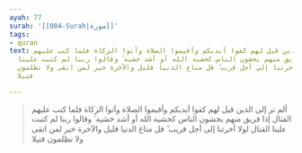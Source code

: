 ```yaml
---
ayah: 77
surah: '[[004-Surah|سورة]]'
tags:
- quran
text: ألم تر إلى الذين قيل لهم كفوا أيديكم وأقيموا الصلاة وآتوا الزكاة فلما كتب عليهم
  القتال إذا فريق منهم يخشون الناس كخشية الله أو أشد خشية ۚ وقالوا ربنا لم كتبت علينا
  القتال لولا أخرتنا إلى أجل قريب ۗ قل متاع الدنيا قليل والآخرة خير لمن اتقى ولا تظلمون
  فتيلا

---
```

> ألم تر إلى الذين قيل لهم كفوا أيديكم وأقيموا الصلاة وآتوا الزكاة فلما كتب عليهم القتال إذا فريق منهم يخشون الناس كخشية الله أو أشد خشية ۚ وقالوا ربنا لم كتبت علينا القتال لولا أخرتنا إلى أجل قريب ۗ قل متاع الدنيا قليل والآخرة خير لمن اتقى ولا تظلمون فتيلا
